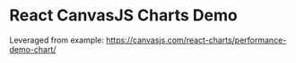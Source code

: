 # React CanvasJS Charts Demo
Leveraged from example: https://canvasjs.com/react-charts/performance-demo-chart/
